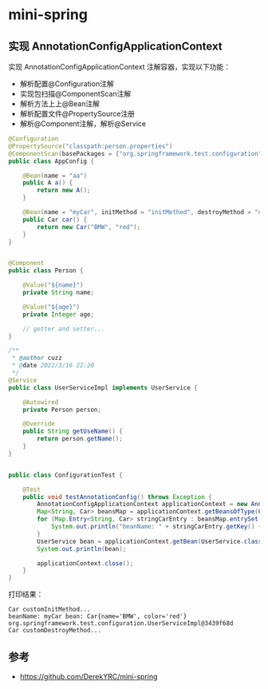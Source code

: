 # mini-spring

## 实现 AnnotationConfigApplicationContext

实现 AnnotationConfigApplicationContext 注解容器，实现以下功能：

- 解析配置@Configuration注解
- 实现包扫描@ComponentScan注解
- 解析方法上上@Bean注解
- 解析配置文件@PropertySource注册
- 解析@Component注解，解析@Service

```java
@Configuration
@PropertySource("classpath:person.properties")
@ComponentScan(basePackages = {"org.springframework.test.configuration"})
public class AppConfig {

    @Bean(name = "aa")
    public A a() {
        return new A();
    }

    @Bean(name = "myCar", initMethod = "initMethod", destroyMethod = "destroyMethod")
    public Car car() {
        return new Car("BMW", "red");
    }
}
```


```java

@Component
public class Person {

    @Value("${name}")
    private String name;

    @Value("${age}")
    private Integer age;

    // getter and setter...
}
```

```java
/**
 * @author cuzz
 * @date 2022/3/16 22:20
 */
@Service
public class UserServiceImpl implements UserService {

    @Autowired
    private Person person;

    @Override
    public String getUseName() {
        return person.getName();
    }
}
```

```java

public class ConfigurationTest {

    @Test
    public void testAnnotationConfig() throws Exception {
        AnnotationConfigApplicationContext applicationContext = new AnnotationConfigApplicationContext(AppConfig.class);
        Map<String, Car> beansMap = applicationContext.getBeansOfType(Car.class);
        for (Map.Entry<String, Car> stringCarEntry : beansMap.entrySet()) {
            System.out.println("beanName: " + stringCarEntry.getKey() + " bean: " + stringCarEntry.getValue());
        }
        UserService bean = applicationContext.getBean(UserService.class);
        System.out.println(bean);

        applicationContext.close();
    }
}

```



打印结果：

```
Car customInitMethod...
beanName: myCar bean: Car{name='BMW', color='red'}
org.springframework.test.configuration.UserServiceImpl@3439f68d
Car customDestroyMethod...
```

## 参考

- https://github.com/DerekYRC/mini-spring 
